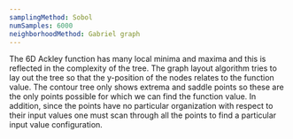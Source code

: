 ```yaml
---
samplingMethod: Sobol
numSamples: 6000
neighborhoodMethod: Gabriel graph
---
```


The 6D Ackley function has many local minima and maxima and this is reflected
in the complexity of the tree. The graph layout algorithm tries to lay out the
tree so that the y-position of the nodes relates to the function value. The
contour tree only shows extrema and saddle points so these are the only points
possible for which we can find the function value. In addition, since the
points have no particular organization with respect to their input values
one must scan through all the points to find a particular input value 
configuration.

